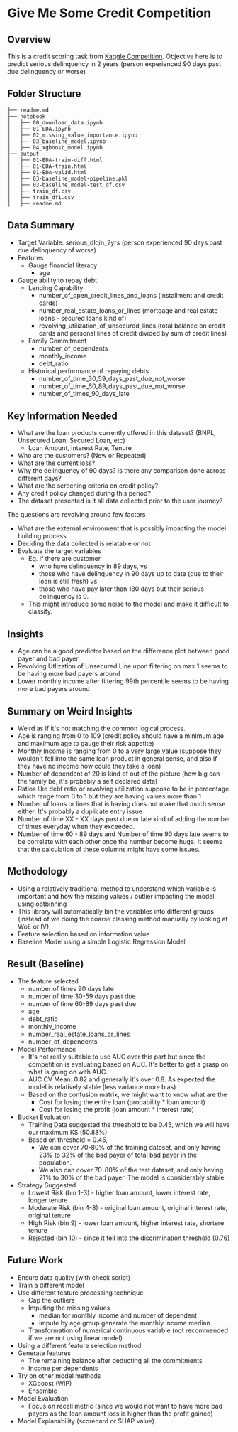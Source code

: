 # Give Me Some Credit Competition

## Overview
This is a credit scoring task from [Kaggle Competition](https://www.kaggle.com/competitions/GiveMeSomeCredit). 
Objective here is to predict serious delinquency in 2 years (person experienced 90 days past due delinquency or worse)


## Folder Structure
```
├── readme.md
├── notebook
│   ├── 00_download_data.ipynb
│   ├── 01_EDA.ipynb
│   ├── 02_missing_value_importance.ipynb
│   ├── 03_baseline_model.ipynb
│   ├── 04_xgboost_model.ipynb
├── output
│   ├── 01-EDA-train-diff.html
│   ├── 01-EDA-train.html
│   ├── 01-EDA-valid.html
│   ├── 03-baseline_model-pipeline.pkl
│   ├── 03-baseline_model-test_df.csv
│   ├── train_df.csv
│   ├── train_df1.csv
│   ├── readme.md
```

## Data Summary
- Target Variable: serious_dlqin_2yrs (person experienced 90 days past due delinquency of worse)
- Features
  - Gauge financial literacy
    - age
- Gauge ability to repay debt
  - Lending Capability
    - number_of_open_credit_lines_and_loans (installment and credit cards)
    - number_real_estate_loans_or_lines (mortgage and real estate loans - secured loans kind of)
    - revolving_utilization_of_unsecured_lines (total balance on credit cards and personal lines of credit divided by sum of credit lines)
  - Family Commitment
    - number_of_dependents
    - monthly_income
    - debt_ratio
  - Historical performance of repaying debts
    - number_of_time_30_59_days_past_due_not_worse
    - number_of_time_60_89_days_past_due_not_worse
    - number_of_times_90_days_late


## Key Information Needed
- What are the loan products currently offered in this dataset? (BNPL, Unsecured Loan, Secured Loan, etc)
  - Loan Amount, Interest Rate, Tenure 
- Who are the customers? (New or Repeated)
- What are the current loss?
- Why the delinquency of 90 days? Is there any comparison done across different days?
- What are the screening criteria on credit policy?
- Any credit policy changed during this period?
- The dataset presented is it all data collected prior to the user journey?

The questions are revolving around few factors
- What are the external environment that is possibly impacting the model building process
- Deciding the data collected is relatable or not
- Evaluate the target variables
  - Eg. if there are customer 
    - who have delinquency in 89 days, vs 
    - those who have delinquency in 90 days up to date (due to their loan is still fresh) vs 
    - those who have pay later than 180 days but their serious delinquency is 0.
  - This might introduce some noise to the model and make it difficult to classify.  

## Insights
- Age can be a good predictor based on the difference plot between good payer and bad payer
- Revolving Utlization of Unsecured Line upon filtering on max 1 seems to be having more bad payers around
- Lower monthly income after filtering 99th percentile seems to be having more bad payers around

## Summary on Weird Insights
- Weird as if it's not matching the common logical process.
- Age is ranging from 0 to 109 (credit policy should have a minimum age and maximum age to gauge their risk appetite)
- Monthly Income is ranging from 0 to a very large value (suppose they wouldn't fell into the same loan product in general sense, and also if they have no income how could they take a loan)
- Number of dependent of 20 is kind of out of the picture (how big can the family be, it's probably a self declared data)
- Ratios like debt ratio or revolving utilization suppose to be in percentage which range from 0 to 1 but they are having values more than 1
- Number of loans or lines that is having does not make that much sense either. It's probably a duplicate entry issue
- Number of time XX - XX days past due or late kind of adding the number of times everyday when they exceeded.
- Number of time 60 - 89 days and Number of time 90 days late seems to be correlate with each other once the number become huge. It seems that the calculation of these columns might have some issues.

## Methodology
- Using a relatively traditional method to understand which variable is important and how the missing values / outlier impacting the model using [optbinning](http://gnpalencia.org/optbinning/index.html)
- This library will automatically bin the variables into different groups (instead of we doing the coarse classing method manually by looking at WoE or IV)
- Feature selection based on information value
- Baseline Model using a simple Logistic Regression Model

## Result (Baseline)
- The feature selected
  - number of times 90 days late
  - number of time 30-59 days past due
  - number of time 60-89 days past due
  - age
  - debt_ratio
  - monthly_income
  - number_real_estate_loans_or_lines
  - number_of_dependents
- Model Performance
  - It's not really suitable to use AUC over this part but since the competition is evaluating based on AUC. It's better to get a grasp on what is going on with AUC. 
  - AUC CV Mean: 0.82 and generally it's over 0.8. As expected the model is relatively stable (less variance more bias)
  - Based on the confusion matrix, we might want to know what are the
    - Cost for losing the entire loan (probability * loan amount)
    - Cost for losing the profit (loan amount * interest rate)
- Bucket Evaluation
  - Training Data suggested the threshold to be 0.45, which we will have our maximum KS (50.88%)
  - Based on threshold = 0.45, 
    - We can cover 70-80% of the training dataset, and only having 23% to 32% of the bad payer of total bad payer in the population.
    - We also can cover 70-80% of the test dataset, and only having 21% to 30% of the bad payer. The model is considerably stable.
- Strategy Suggested
  - Lowest Risk (bin 1-3) - higher loan amount, lower interest rate, longer tenure
  - Moderate Risk (bin 4-8) - original loan amount, original interest rate, original tenure
  - High Risk (bin 9) - lower loan amount, higher interest rate, shortere tenure
  - Rejected (bin 10) - since it fell into the discrimination threshold (0.76)

## Future Work
- Ensure data quality (with check script)
- Train a different model
- Use different feature processing technique
  - Cap the outliers
  - Imputing the missing values
    - median for monthly income and number of dependent
    - impute by age group generate the monthly income median
  - Transformation of numerical continuous variable (not recommended if we are not using linear model)
- Using a different feature selection method
- Generate features
  - The remaining balance after deducting all the commitments
  - Income per dependents
- Try on other model methods
  - XGboost (WIP)
  - Ensemble
- Model Evaluation
  - Focus on recall metric (since we would not want to have more bad payers as the loan amount loss is higher than the profit gained)
- Model Explanability (scorecard or SHAP value)



